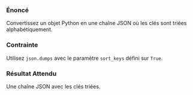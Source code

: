 ### Énoncé

Convertissez un objet Python en une chaîne JSON où les clés sont triées alphabétiquement.

### Contrainte 

Utilisez ```json.dumps``` avec le paramètre ```sort_keys``` défini sur ```True```.

### Résultat Attendu 

Une chaîne JSON avec les clés triées.